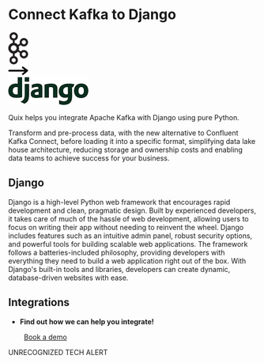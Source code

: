 # Connect Kafka to Django

<div class="connect-images cards blog-grid-card" markdown>
<div>
<img src="../images/kafka_logo.png" width="40px" />
</div>
<div>
<img src="../images/arrow.svg" width="40px" />
</div>
<div>
<img src="./images/django_1.jpg" />
</div>
</div>

Quix helps you integrate Apache Kafka with Django using pure Python.

Transform and pre-process data, with the new alternative to Confluent Kafka Connect, before loading it into a specific format, simplifying data lake house architecture, reducing storage and ownership costs and enabling data teams to achieve success for your business.

## Django

Django is a high-level Python web framework that encourages rapid development and clean, pragmatic design. Built by experienced developers, it takes care of much of the hassle of web development, allowing users to focus on writing their app without needing to reinvent the wheel. Django includes features such as an intuitive admin panel, robust security options, and powerful tools for building scalable web applications. The framework follows a batteries-included philosophy, providing developers with everything they need to build a web application right out of the box. With Django's built-in tools and libraries, developers can create dynamic, database-driven websites with ease.

## Integrations

<div class="grid cards" markdown>

- __Find out how we can help you integrate!__

    <a class="md-button md-button--primary" href="https://share.hsforms.com/1iW0TmZzKQMChk0lxd_tGiw4yjw2?__hstc=175542013.2303933fbd746c0ac86d9ccbe9bc9100.1728383268831.1729603416735.1729620918855.31&__hssc=175542013.1.1729620918855&__hsfp=2132701734" target="_blank" style="margin:.5rem;">Book a demo</a>

</div>


UNRECOGNIZED TECH ALERT

